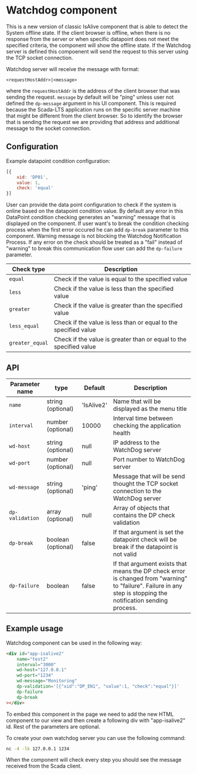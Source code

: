 # Watchdog component
This is a new version of classic IsAlive component that is able to detect the System offline state. If the client browser is offline, when there is no response from the server or when specific datapoint does not meet the specified criteria, the component will show the offline state. If the Watchdog server is defined this compoenent will send the request to this server using the TCP socket connection. 

Watchdog server will receive the message with format:
```
<requestHostAddr>|<message>
```
where the `requestHostAddr` is the address of the client browser that was sending the request. 
`message` by default will be "ping" unless user not defined the `dp-message` argument in his
UI component. This is required because the Scada-LTS application runs on the specific server machine that might be different from the client browser. So to identify the browser that 
is sending the request we are providing that address and additional message to the socket
connection. 


## Configuration

Example datapoint condition configuration:
```javascript
[{
    xid: 'DP01',
    value: 1,
    check: 'equal'
}]
```

User can provide the data point configuration to check if the system is online based on the datapoint condition value. By default any error in this DataPoint condition checking generates an "warning" message that is displayed on the component. If user want's to break the condition checking process when the first error occured he can add `dp-break` parameter to this component.  Warning message is not blocking the Watchdog Notification Process. If any error on the check should be treated as a "fail" instead of "warning" to break this communication flow user can add the `dp-failure` parameter. 

| Check type | Description |
| ---------- | ----------- |
| `equal` | Check if the value is equal to the specified value |
| `less` | Check if the value is less than the specified value |
| `greater` | Check if the value is greater than the specified value |
| `less_equal` | Check if the value is less than or equal to the specified value |
| `greater_equal` | Check if the value is greater than or equal to the specified value |

## API

| Parameter name | type |  Default | Description |
| ---------- | ----------- | ----------- | ----------- |
| `name` | string (optional) | 'IsAlive2' | Name that will be displayed as the menu title |
| `interval` | number (optional) | 10000 | Interval time between checking the application health |
| `wd-host` | string (optional) | null | IP address to the WatchDog server |
| `wd-port` | number (optional) | null | Port number to WatchDog server |
| `wd-message` | string (optional) | 'ping' | Message that will be send thought the TCP socket connection to the WatchDog server |
| `dp-validation` | array (optional) | null | Array of objects that contains the DP check validation |
| `dp-break` | boolean (optional) | false | If that argument is set the datapoint check will be break if the datapoint is not valid |
| `dp-failure` | boolean | false | If that argument exists that means the DP check error is changed from "warning" to "failure". Failure in any step is stopping the notification sending process.  |



## Example usage

Watchdog component can be used in the following way:
```html
<div id="app-isalive2" 
    name="test2" 
    interval="3000" 
    wd-host="127.0.0.1" 
    wd-port="1234" 
    wd-message="Monitoring"
    dp-validation='[{"xid":"DP_EN1", "value":1, "check":"equal"}]' 
    dp-failure
    dp-break
></div>
```
To embed this component in the page we need to add the new HTML component to our view and then create a following div with "app-isalive2" id. Rest of the parameters are optional.

To create your own watchdog server you can use the following command:
```bash
nc -4 -lk 127.0.0.1 1234
```
When the component will check every step you should see the message received from the Scada client.
